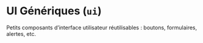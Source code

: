# UI Génériques (`ui`)

Petits composants d’interface utilisateur réutilisables : boutons, formulaires, alertes, etc.
